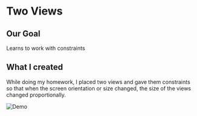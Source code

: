 # Two Views

## Our Goal

Learns to work with constraints

## What I created

While doing my homework, I placed two views and gave them constraints so that when the screen orientation or size changed, the size of the views changed proportionally.

![Demo](https://github.com/Alexander2990/TwoViews/assets/64682381/8d9b6c80-47c0-48a5-835d-ac9d161d7e07)

